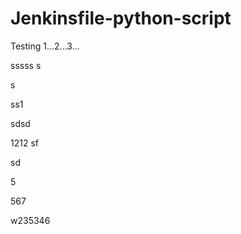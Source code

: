 # Jenkinsfile-python-script

Testing 1...2...3...



sssss
s


s

ss1

sdsd


1212
sf

sd



5




567




w235346